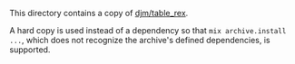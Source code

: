 This directory contains a copy of [djm/table_rex](https://github.com/djm/table_rex).

A hard copy is used instead of a dependency so that `mix archive.install ...`,
which does not recognize the archive's defined dependencies, is supported.
